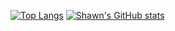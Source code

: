 [![Top Langs](https://github-readme-stats.vercel.app/api/top-langs/?username=shawntoffel&hide=objective-c&langs_count=100&layout=compact&hide_title=true)](https://github.com/anuraghazra/github-readme-stats)
[![Shawn's GitHub stats](https://github-readme-stats.vercel.app/api?username=shawntoffel&count_private=true&hide_rank=true&hide_title=true&show_icons=true)](https://github.com/anuraghazra/github-readme-stats)
